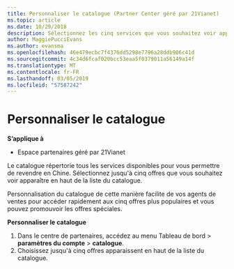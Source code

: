 ```yaml
---
title: Personnaliser le catalogue (Partner Center géré par 21Vianet)
ms.topic: article
ms.date: 10/29/2018
description: Sélectionnez les cinq services que vous souhaitez voir apparaître en haut de votre liste de catalogue.
author: MaggiePucciEvans
ms.author: evansma
ms.openlocfilehash: 46e479ecbc7f4376dd5298e7796a28ddb906c41d
ms.sourcegitcommit: 4c34d6fcaf020bcc53eaa5f0379011a56149a14f
ms.translationtype: MT
ms.contentlocale: fr-FR
ms.lasthandoff: 03/05/2019
ms.locfileid: "57587242"
---
```

# <a name="customize-the-catalog"></a>Personnaliser le catalogue

**S’applique à**

-   Espace partenaires géré par 21Vianet


Le catalogue répertorie tous les services disponibles pour vous permettre de revendre en Chine. Sélectionnez jusqu'à cinq offres que vous souhaitez voir apparaître en haut de la liste du catalogue. 

Personnalisation du catalogue de cette manière facilite de vos agents de ventes pour accéder rapidement aux cinq offres plus populaires et vous pouvez promouvoir les offres spéciales. 

**Personnaliser le catalogue**

1.  Dans le centre de partenaires, accédez au menu Tableau de bord &gt; **paramètres du compte** &gt; **catalogue**.
2.  Choisissez jusqu'à cinq offres apparaissent en haut de la liste du catalogue.

 

 




